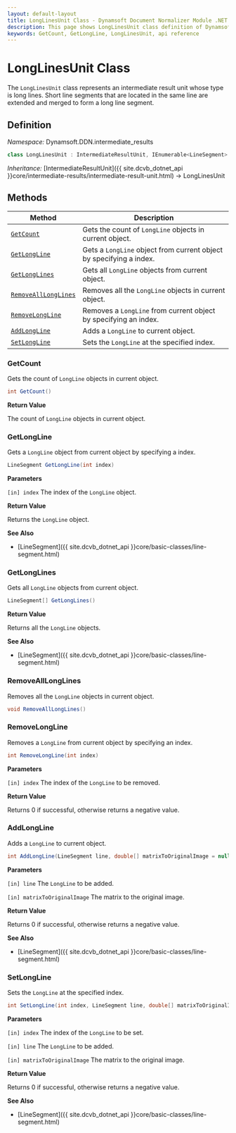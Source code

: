 ```yaml
---
layout: default-layout
title: LongLinesUnit Class - Dynamsoft Document Normalizer Module .NET Edition API Reference
description: This page shows LongLinesUnit class definition of Dynamsoft Document Normalizer SDK .NET Edition.
keywords: GetCount, GetLongLine, LongLinesUnit, api reference
---
```


# LongLinesUnit Class

The `LongLinesUnit` class represents an intermediate result unit whose type is long lines. Short line segments that are located in the same line are extended and merged to form a long line segment.

## Definition

*Namespace:* Dynamsoft.DDN.intermediate_results


```csharp
class LongLinesUnit : IntermediateResultUnit, IEnumerable<LineSegment>
```

*Inheritance:* [IntermediateResultUnit]({{ site.dcvb_dotnet_api }}core/intermediate-results/intermediate-result-unit.html) -> LongLinesUnit

## Methods

| Method | Description |
|--------|-------------|
| [`GetCount`](#getcount) | Gets the count of `LongLine` objects in current object.|
| [`GetLongLine`](#getlongline) | Gets a `LongLine` object from current object by specifying a index. |
| [`GetLongLines`](#getlonglines) | Gets all `LongLine` objects from current object. |
| [`RemoveAllLongLines`](#removealllonglines) | Removes all the `LongLine` objects in current object. |
| [`RemoveLongLine`](#removelongline) | Removes a `LongLine` from current object by specifying an index. |
| [`AddLongLine`](#addlongline) | Adds a `LongLine` to current object. |
| [`SetLongLine`](#setlongline) | Sets the `LongLine` at the specified index. |

### GetCount

Gets the count of `LongLine` objects in current object.

```csharp
int GetCount() 
```

**Return Value**

The count of `LongLine` objects in current object.

### GetLongLine

Gets a `LongLine` object from current object by specifying a index.

```csharp
LineSegment GetLongLine(int index)
```

**Parameters**

`[in] index` The index of the `LongLine` object.

**Return Value**

Returns the `LongLine` object.

**See Also**

* [LineSegment]({{ site.dcvb_dotnet_api }}core/basic-classes/line-segment.html)

### GetLongLines

Gets all `LongLine` objects from current object.

```csharp
LineSegment[] GetLongLines()
```

**Return Value**

Returns all the `LongLine` objects.

**See Also**

* [LineSegment]({{ site.dcvb_dotnet_api }}core/basic-classes/line-segment.html)

### RemoveAllLongLines

Removes all the `LongLine` objects in current object.

```csharp
void RemoveAllLongLines()
```

### RemoveLongLine

Removes a `LongLine` from current object by specifying an index.

```csharp
int RemoveLongLine(int index)
```

**Parameters**

`[in] index` The index of the `LongLine` to be removed.

**Return Value**

Returns 0 if successful, otherwise returns a negative value.

### AddLongLine

Adds a `LongLine` to current object.

```csharp
int AddLongLine(LineSegment line, double[] matrixToOriginalImage = null)
```

**Parameters**

`[in] line` The `LongLine` to be added.

`[in] matrixToOriginalImage` The matrix to the original image.

**Return Value**

Returns 0 if successful, otherwise returns a negative value.

**See Also**

* [LineSegment]({{ site.dcvb_dotnet_api }}core/basic-classes/line-segment.html)

### SetLongLine

Sets the `LongLine` at the specified index.

```csharp
int SetLongLine(int index, LineSegment line, double[] matrixToOriginalImage = null)
```

**Parameters**

`[in] index` The index of the `LongLine` to be set.

`[in] line` The `LongLine` to be added.

`[in] matrixToOriginalImage` The matrix to the original image.

**Return Value**

Returns 0 if successful, otherwise returns a negative value.

**See Also**

* [LineSegment]({{ site.dcvb_dotnet_api }}core/basic-classes/line-segment.html)
